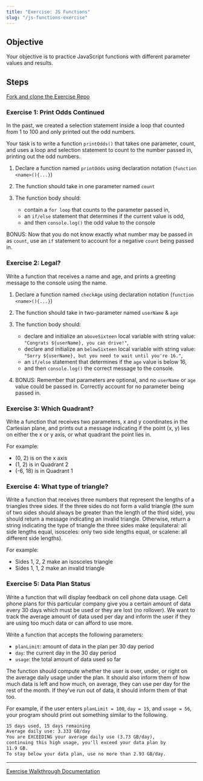 ```yaml
---
title: "Exercise: JS Functions"
slug: "/js-functions-exercise"
---
```


## Objective

Your objective is to practice JavaScript functions with different parameter values and results.

## Steps

[Fork and clone the Exercise Repo](https://github.com/Bryantellius/JavaScript_Functions)

### Exercise 1: Print Odds Continued

In the past, we created a selection statement inside a loop that counted from 1 to 100 and only printed out the odd numbers.

Your task is to write a function `printOdds()` that takes one parameter, count, and uses a loop and selection statement to count to the number passed in, printing out the odd numbers.

1. Declare a function named `printOdds` using declaration notation (`function <name>(){...}`)

2. The function should take in one parameter named `count`

3. The function body should:

   - contain a `for loop` that counts to the parameter passed in,
   - an `if/else` statement that determines if the current value is odd,
   - and then `console.log()` the odd value to the console

BONUS: Now that you do not know exactly what number may be passed in as `count`, use an `if` statement to account for a negative `count` being passed in.

### Exercise 2: Legal?

Write a function that receives a name and age, and prints a greeting message to the console using the name.

1. Declare a function named `checkAge` using declaration notation (`function <name>(){...}`)
2. The function should take in two-parameter named `userName` & `age`
3. The function body should:

   - declare and initialize an `aboveSixteen` local variable with string value: `"Congrats ${userName}, you can drive!"`,
   - declare and initialize an `belowSixteen` local variable with string value: `"Sorry ${userName}, but you need to wait until you're 16."`,
   - an `if/else` statement that determines if the `age` value is below 16,
   - and then `console.log()` the correct message to the console.

4. BONUS: Remember that parameters are optional, and no `userName` or `age` value could be passed in. Correctly account for no parameter being passed in.

### Exercise 3: Which Quadrant?

Write a function that receives two parameters, x and y coordinates in
the Cartesian plane, and prints out a message indicating if the point (x, y) lies on either the x or y axis,
 or what quadrant the point lies in.

 For example:

 - (0, 2) is on the x axis
 - (1, 2) is in Quadrant 2
 - (-6, 18) is in Quadrant 1

### Exercise 4: What type of triangle?

Write a function that receives three numbers that represent the lengths of a triangles three sides. If the three
sides do not form a valid triangle (the sum of two sides should always be greater than the length of the third side),
 you should return a message indicating an invalid triangle. Otherwise, return a string indicating the type of triangle
the three sides make (equilateral: all side lengths equal, isosceles: only two side lengths equal, or scalene: all different side lengths).

For example:

- Sides 1, 2, 2 make an isosceles triangle
- Sides 1, 1, 2 make an invalid triangle

### Exercise 5: Data Plan Status

Write a function that will display feedback on cell phone data usage. Cell phone
plans for this particular company give you a certain amount of data every 30 days
which must be used or they are lost (no rollover). We want to track the average amount of data
 used per day and inform the user if they are using too much data or can
afford to use more.

Write a function that accepts the following parameters:

- `planLimit`: amount of data in the plan per 30 day period
- `day`: the current day in the 30 day period
- `usage`: the total amount of data used so far

The function should compute whether the user is over, under, or right on the average
daily usage under the plan. It should also inform them of how much data is left
and how much, on average, they can use per day for the rest of the month. If
they’ve run out of data, it should inform them of that too.

For example, if the user enters `planLimit = 100`, `day = 15`, and `usage = 56`, your program should print
out something similar to the following.

```txt
15 days used, 15 days remaining
Average daily use: 3.333 GB/day
You are EXCEEDING your average daily use (3.73 GB/day),
continuing this high usage, you'll exceed your data plan by
11.9 GB.
To stay below your data plan, use no more than 2.93 GB/day.
```

---

[Exercise Walkthrough Documentation](https://docs.google.com/document/d/1Eyi0ESh0fTvSveKO2MbWr8bJ8-1JI9p9Sr9tUkx0Psg/edit?usp=sharing)
